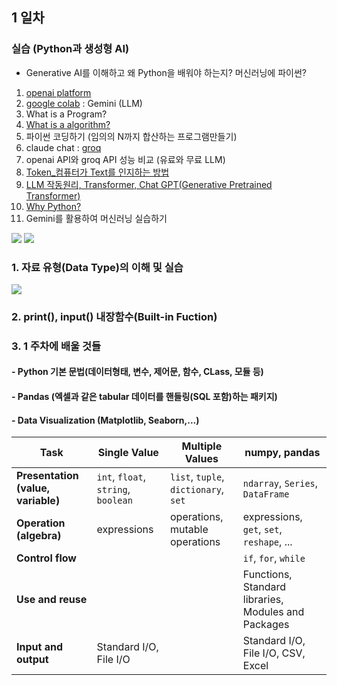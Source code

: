 ## 1 일차 
### 실습 (Python과 생성형 AI)
- Generative AI를 이해하고 왜 Python을 배워야 하는지? 머신러닝에 파이썬?
1. [openai platform](https://platform.openai.com/docs/overview)
2. [google colab](https://colab.research.google.com/) : Gemini (LLM)
3. What is a Program?
4. [What is a algorithm?](https://ko.wikipedia.org/wiki/%EC%95%8C%EA%B3%A0%EB%A6%AC%EC%A6%98)
5. 파이썬 코딩하기 (임의의 N까지 합산하는 프로그램만들기)
6. claude chat : [groq](https://groq.com/)
7. openai API와 groq API 성능 비교 (유료와 무료 LLM)
8. [Token_컴퓨터가 Text를 인지하는 방법](https://platform.openai.com/tokenizer)
9. [LLM 작동원리, Transformer, Chat GPT(Generative Pretrained Transformer)](https://huggingface.co/learn/llm-course/chapter1/4?fw=pt)
10. [Why Python?](https://www.tiobe.com/tiobe-index/)
11. Gemini를 활용하여 머신러닝 실습하기


![](https://miro.medium.com/v2/resize:fit:1100/format:webp/1*FTv0YjReFNoE8phRcfFKBg.png)
![](https://miro.medium.com/v2/resize:fit:1100/format:webp/0*pQHDovv3Wa7iY1Hy.png)
### 1. 자료 유형(Data Type)의 이해 및 실습
![](https://media.geeksforgeeks.org/wp-content/uploads/20241210131752166623/Python-Data-Types.webp)

### 2. print(), input() 내장함수(Built-in Fuction)

### 3. 1 주차에 배울 것들
#### - Python 기본 문법(데이터형태, 변수, 제어문, 함수, CLass, 모듈 등)
#### - Pandas (엑셀과 같은 tabular 데이터를 핸들링(SQL 포함)하는 패키지)
#### - Data Visualization (Matplotlib, Seaborn,...)

| Task                         | Single Value                           | Multiple Values                                | numpy, pandas                                         |
|-----------------------------|----------------------------------------|------------------------------------------------|--------------------------------------------------------|
| **Presentation (value, variable)** | `int`, `float`, `string`, `boolean`       | `list`, `tuple`, `dictionary`, `set`           | `ndarray`, `Series`, `DataFrame`                      |
| **Operation (algebra)**     | expressions                            | operations, mutable operations                 | expressions, `get`, `set`, `reshape`, ...             |
| **Control flow**            |                                        |                                                | `if`, `for`, `while`                                  |
| **Use and reuse**           |                                        |                                                | Functions, Standard libraries, Modules and Packages   |
| **Input and output**        | Standard I/O, File I/O                 |                                                | Standard I/O, File I/O, CSV, Excel                    |

